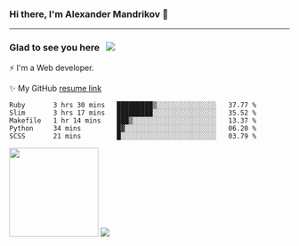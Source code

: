 ### Hi there, I'm Alexander Mandrikov 👋

- - -

### Glad to see you here &nbsp; ![](https://komarev.com/ghpvc/?username=nunsez&color=blue&label=visitors)

⚡ I'm a Web developer.

✨ My GitHub <a href="https://nunsez.github.io/" target="_blank">resume link</a>

<!--
**nunsez/nunsez** is a ✨ _special_ ✨ repository because its `README.md` (this file) appears on your GitHub profile.

Here are some ideas to get you started:

- 🔭 I’m currently working on ...
- 🌱 I’m currently learning ...
- 👯 I’m looking to collaborate on ...
- 🤔 I’m looking for help with ...
- 💬 Ask me about ...
- 📫 How to reach me: ...
- 😄 Pronouns: ...
- ⚡ Fun fact: ...
-->


<!--START_SECTION:waka-->
```text
Ruby       3 hrs 30 mins   █████████▒░░░░░░░░░░░░░░░   37.77 % 
Slim       3 hrs 17 mins   █████████░░░░░░░░░░░░░░░░   35.52 % 
Makefile   1 hr 14 mins    ███▒░░░░░░░░░░░░░░░░░░░░░   13.37 % 
Python     34 mins         █▓░░░░░░░░░░░░░░░░░░░░░░░   06.20 % 
SCSS       21 mins         █░░░░░░░░░░░░░░░░░░░░░░░░   03.79 % 
```
<!--END_SECTION:waka-->

<span>
<img height="160em" src="https://github-readme-stats.vercel.app/api?username=nunsez&show_icons=true&count_private=true&hide_border=true&hide=issues" />
<img src="https://github-readme-stats.vercel.app/api/top-langs/?username=nunsez&layout=compact&hide_border=true" />
</span>

<!--
[![willianrod's wakatime stats](https://github-readme-stats.vercel.app/api/wakatime?username=nunsez&hide_border=true)](https://github.com/anuraghazra/github-readme-stats)
-->
